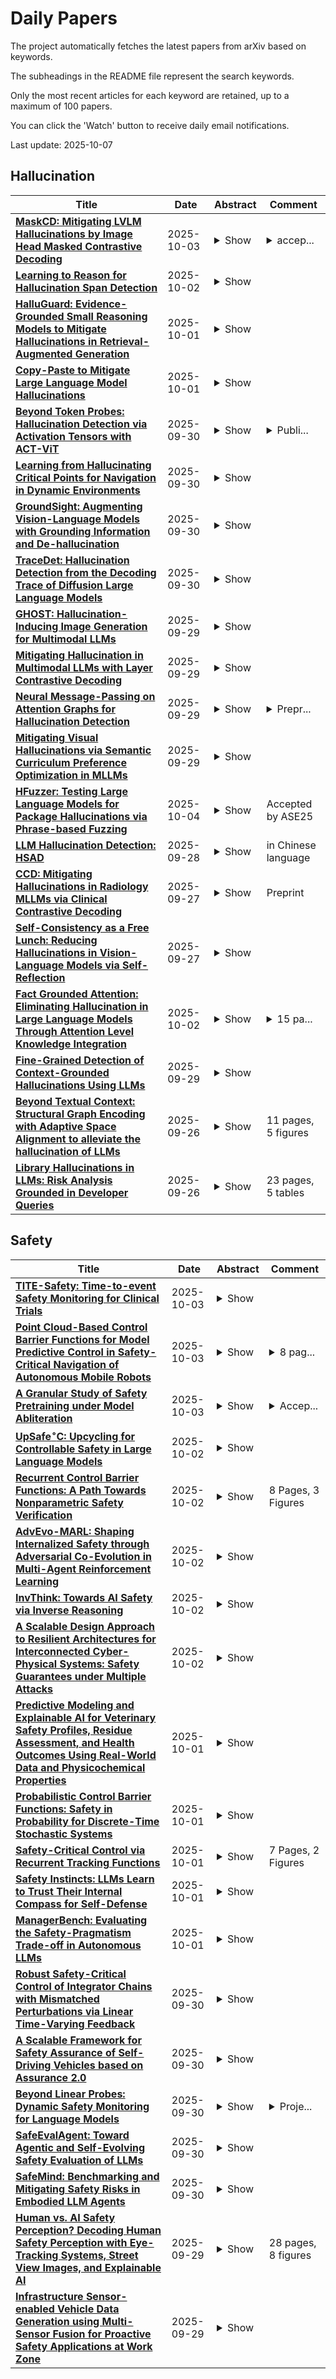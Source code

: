 # Daily Papers
The project automatically fetches the latest papers from arXiv based on keywords.

The subheadings in the README file represent the search keywords.

Only the most recent articles for each keyword are retained, up to a maximum of 100 papers.

You can click the 'Watch' button to receive daily email notifications.

Last update: 2025-10-07

## Hallucination
| **Title** | **Date** | **Abstract** | **Comment** |
| --- | --- | --- | --- |
| **[MaskCD: Mitigating LVLM Hallucinations by Image Head Masked Contrastive Decoding](http://arxiv.org/abs/2510.02790v1)** | 2025-10-03 | <details><summary>Show</summary><p>Large vision-language models (LVLMs) have shown remarkable performance in visual-language understanding for downstream multimodal tasks. While their capabilities are improving, problems emerge simultaneously. Among those problems, the hallucinations have attracted much attention, which stands for the phenomenon where LVLMs generate contradictory content to their input visual and text contents. Many approaches have been proposed to deal with this issue, such as contrastive decoding and attention manipulation. However, contrastive decoding methods struggle in constructing appropriate contrastive samples, and attention manipulation methods are highly sensitive, lacking stability. In this work, we propose image head Masked Contrastive Decoding (MaskCD). Our approach utilizes the "image heads" in LVLMs, masking them to construct contrastive samples for contrastive decoding. We evaluated MaskCD on LLaVA-1.5-7b and Qwen-VL-7b, using various benchmarks such as CHAIR, POPE, AMBER and MME. The results demonstrate that MaskCD effectively alleviates the phenomenon of hallucinations and retains the general capabilities of LVLMs. Corresponding resources could be found at: https://github.com/Deng-Jingyuan/MaskCD .</p></details> | <details><summary>accep...</summary><p>accepted to emnlp2025 findings</p></details> |
| **[Learning to Reason for Hallucination Span Detection](http://arxiv.org/abs/2510.02173v1)** | 2025-10-02 | <details><summary>Show</summary><p>Large language models (LLMs) often generate hallucinations -- unsupported content that undermines reliability. While most prior works frame hallucination detection as a binary task, many real-world applications require identifying hallucinated spans, which is a multi-step decision making process. This naturally raises the question of whether explicit reasoning can help the complex task of detecting hallucination spans. To answer this question, we first evaluate pretrained models with and without Chain-of-Thought (CoT) reasoning, and show that CoT reasoning has the potential to generate at least one correct answer when sampled multiple times. Motivated by this, we propose RL4HS, a reinforcement learning framework that incentivizes reasoning with a span-level reward function. RL4HS builds on Group Relative Policy Optimization and introduces Class-Aware Policy Optimization to mitigate reward imbalance issue. Experiments on the RAGTruth benchmark (summarization, question answering, data-to-text) show that RL4HS surpasses pretrained reasoning models and supervised fine-tuning, demonstrating the necessity of reinforcement learning with span-level rewards for detecting hallucination spans.</p></details> |  |
| **[HalluGuard: Evidence-Grounded Small Reasoning Models to Mitigate Hallucinations in Retrieval-Augmented Generation](http://arxiv.org/abs/2510.00880v1)** | 2025-10-01 | <details><summary>Show</summary><p>Large Language Models (LLMs) excel in many NLP tasks but remain prone to hallucinations, limiting trust in real-world applications. We present HalluGuard, a 4B-parameter Small Reasoning Model (SRM) for mitigating hallucinations in Retrieval-Augmented Generation (RAG). HalluGuard classifies document-claim pairs as grounded or hallucinated and produces evidence-grounded justifications for transparency. Our approach combines (i) a domain-agnostic synthetic dataset derived from FineWeb and refined through multi-stage curation and data reformation, (ii) synthetic grounded and hallucinated claims, and (iii) preference-based fine-tuning with Odds Ratio Preference Optimization to distill large-model reasoning into a smaller backbone. On the RAGTruth subset of the LLM-AggreFact benchmark, HalluGuard achieves 84.0% balanced accuracy (BAcc), rivaling specialized models, MiniCheck (7B; 84.0%) and Granite Guardian 3.3 (8B; 82.2%) while using roughly half their parameters. Over the full benchmark it reaches 75.7% BAcc, matching larger general-purpose LLMs such as GPT-4o (75.9%). We will release HalluGuard and datasets under Apache 2.0 upon acceptance.</p></details> |  |
| **[Copy-Paste to Mitigate Large Language Model Hallucinations](http://arxiv.org/abs/2510.00508v1)** | 2025-10-01 | <details><summary>Show</summary><p>While Retrieval-Augmented Generation (RAG) enables large language models (LLMs) to generate contextually grounded responses, contextual faithfulness remains challenging as LLMs may not consistently trust provided context, leading to hallucinations that undermine reliability. We observe an inverse correlation between response copying degree and context-unfaithful hallucinations on RAGTruth, suggesting that higher copying degrees reduce hallucinations by fostering genuine contextual belief. We propose CopyPasteLLM, obtained through two-stage high-copying response preference training. We design three prompting methods to enhance copying degree, demonstrating that high-copying responses achieve superior contextual faithfulness and hallucination control. These approaches enable a fully automated pipeline that transforms generated responses into high-copying preference data for training CopyPasteLLM. On FaithEval, ConFiQA and PubMedQA, CopyPasteLLM achieves best performance in both counterfactual and original contexts, remarkably with 12.2% to 24.5% accuracy improvements on FaithEval over the best baseline, while requiring only 365 training samples -- 1/50th of baseline data. To elucidate CopyPasteLLM's effectiveness, we propose the Context-Parameter Copying Capturing algorithm. Interestingly, this reveals that CopyPasteLLM recalibrates reliance on internal parametric knowledge rather than external knowledge during generation. All codes are available at https://github.com/longyongchao/CopyPasteLLM</p></details> |  |
| **[Beyond Token Probes: Hallucination Detection via Activation Tensors with ACT-ViT](http://arxiv.org/abs/2510.00296v1)** | 2025-09-30 | <details><summary>Show</summary><p>Detecting hallucinations in Large Language Model-generated text is crucial for their safe deployment. While probing classifiers show promise, they operate on isolated layer-token pairs and are LLM-specific, limiting their effectiveness and hindering cross-LLM applications. In this paper, we introduce a novel approach to address these shortcomings. We build on the natural sequential structure of activation data in both axes (layers $\times$ tokens) and advocate treating full activation tensors akin to images. We design ACT-ViT, a Vision Transformer-inspired model that can be effectively and efficiently applied to activation tensors and supports training on data from multiple LLMs simultaneously. Through comprehensive experiments encompassing diverse LLMs and datasets, we demonstrate that ACT-ViT consistently outperforms traditional probing techniques while remaining extremely efficient for deployment. In particular, we show that our architecture benefits substantially from multi-LLM training, achieves strong zero-shot performance on unseen datasets, and can be transferred effectively to new LLMs through fine-tuning. Full code is available at https://github.com/BarSGuy/ACT-ViT.</p></details> | <details><summary>Publi...</summary><p>Published in NeurIPS 2025</p></details> |
| **[Learning from Hallucinating Critical Points for Navigation in Dynamic Environments](http://arxiv.org/abs/2509.26513v1)** | 2025-09-30 | <details><summary>Show</summary><p>Generating large and diverse obstacle datasets to learn motion planning in environments with dynamic obstacles is challenging due to the vast space of possible obstacle trajectories. Inspired by hallucination-based data synthesis approaches, we propose Learning from Hallucinating Critical Points (LfH-CP), a self-supervised framework for creating rich dynamic obstacle datasets based on existing optimal motion plans without requiring expensive expert demonstrations or trial-and-error exploration. LfH-CP factorizes hallucination into two stages: first identifying when and where obstacles must appear in order to result in an optimal motion plan, i.e., the critical points, and then procedurally generating diverse trajectories that pass through these points while avoiding collisions. This factorization avoids generative failures such as mode collapse and ensures coverage of diverse dynamic behaviors. We further introduce a diversity metric to quantify dataset richness and show that LfH-CP produces substantially more varied training data than existing baselines. Experiments in simulation demonstrate that planners trained on LfH-CP datasets achieves higher success rates compared to a prior hallucination method.</p></details> |  |
| **[GroundSight: Augmenting Vision-Language Models with Grounding Information and De-hallucination](http://arxiv.org/abs/2509.25669v1)** | 2025-09-30 | <details><summary>Show</summary><p>We propose a method to improve Visual Question Answering (VQA) with Retrieval-Augmented Generation (RAG) by introducing text-grounded object localization. Rather than retrieving information based on the entire image, our approach enables the model to generate a bounding box around the object most relevant to the question, allowing for targeted image cropping and focused retrieval. This reduces background noise, improves alignment between visual and textual cues, and helps mitigate hallucinations. Our RAG method enhances context-aware VQA responses increased the accuracy from 22.19% to 25.64%, with an absolute increase of 3.45 percentage points, compared to the baseline Llama-3.2-Vision-11B agent. We also proposed a de-hallucination method based on question type which can effectively reduce the hallucination rate from 65.79% to 13.88% and improves the truthfulness score.</p></details> |  |
| **[TraceDet: Hallucination Detection from the Decoding Trace of Diffusion Large Language Models](http://arxiv.org/abs/2510.01274v1)** | 2025-09-30 | <details><summary>Show</summary><p>Diffusion large language models (D-LLMs) have recently emerged as a promising alternative to auto-regressive LLMs (AR-LLMs). However, the hallucination problem in D-LLMs remains underexplored, limiting their reliability in real-world applications. Existing hallucination detection methods are designed for AR-LLMs and rely on signals from single-step generation, making them ill-suited for D-LLMs where hallucination signals often emerge throughout the multi-step denoising process. To bridge this gap, we propose TraceDet, a novel framework that explicitly leverages the intermediate denoising steps of D-LLMs for hallucination detection. TraceDet models the denoising process as an action trace, with each action defined as the model's prediction over the cleaned response, conditioned on the previous intermediate output. By identifying the sub-trace that is maximally informative to the hallucinated responses, TraceDet leverages the key hallucination signals in the multi-step denoising process of D-LLMs for hallucination detection. Extensive experiments on various open source D-LLMs demonstrate that TraceDet consistently improves hallucination detection, achieving an average gain in AUROC of 15.2% compared to baselines.</p></details> |  |
| **[GHOST: Hallucination-Inducing Image Generation for Multimodal LLMs](http://arxiv.org/abs/2509.25178v1)** | 2025-09-29 | <details><summary>Show</summary><p>Object hallucination in Multimodal Large Language Models (MLLMs) is a persistent failure mode that causes the model to perceive objects absent in the image. This weakness of MLLMs is currently studied using static benchmarks with fixed visual scenarios, which preempts the possibility of uncovering model-specific or unanticipated hallucination vulnerabilities. We introduce GHOST (Generating Hallucinations via Optimizing Stealth Tokens), a method designed to stress-test MLLMs by actively generating images that induce hallucination. GHOST is fully automatic and requires no human supervision or prior knowledge. It operates by optimizing in the image embedding space to mislead the model while keeping the target object absent, and then guiding a diffusion model conditioned on the embedding to generate natural-looking images. The resulting images remain visually natural and close to the original input, yet introduce subtle misleading cues that cause the model to hallucinate. We evaluate our method across a range of models, including reasoning models like GLM-4.1V-Thinking, and achieve a hallucination success rate exceeding 28%, compared to around 1% in prior data-driven discovery methods. We confirm that the generated images are both high-quality and object-free through quantitative metrics and human evaluation. Also, GHOST uncovers transferable vulnerabilities: images optimized for Qwen2.5-VL induce hallucinations in GPT-4o at a 66.5% rate. Finally, we show that fine-tuning on our images mitigates hallucination, positioning GHOST as both a diagnostic and corrective tool for building more reliable multimodal systems.</p></details> |  |
| **[Mitigating Hallucination in Multimodal LLMs with Layer Contrastive Decoding](http://arxiv.org/abs/2509.25177v1)** | 2025-09-29 | <details><summary>Show</summary><p>Multimodal Large Language Models (MLLMs) have shown impressive perception and reasoning capabilities, yet they often suffer from hallucinations -- generating outputs that are linguistically coherent but inconsistent with the context of the input image, including inaccuracies in objects, attributes, and relations. To address this challenge, we propose a simple approach called Layer Contrastive Decoding (LayerCD). Our design is motivated by the observation that shallow visual features are much more likely than deep visual features to cause an MLLM to hallucinate as they only capture biased, low-level information that is insufficient for high-level reasoning. Therefore, LayerCD aims to filter out hallucinations by contrasting the output distributions generated from visual features of different levels, specifically those from the shallow and deep layers of the vision encoder, respectively. We conduct extensive experiments on two hallucination benchmarks and show that LayerCD significantly outperforms current state-of-the-art. The code for LayerCD is available at https://github.com/maifoundations/LayerCD .</p></details> |  |
| **[Neural Message-Passing on Attention Graphs for Hallucination Detection](http://arxiv.org/abs/2509.24770v1)** | 2025-09-29 | <details><summary>Show</summary><p>Large Language Models (LLMs) often generate incorrect or unsupported content, known as hallucinations. Existing detection methods rely on heuristics or simple models over isolated computational traces such as activations, or attention maps. We unify these signals by representing them as attributed graphs, where tokens are nodes, edges follow attentional flows, and both carry features from attention scores and activations. Our approach, CHARM, casts hallucination detection as a graph learning task and tackles it by applying GNNs over the above attributed graphs. We show that CHARM provably subsumes prior attention-based heuristics and, experimentally, it consistently outperforms other leading approaches across diverse benchmarks. Our results shed light on the relevant role played by the graph structure and on the benefits of combining computational traces, whilst showing CHARM exhibits promising zero-shot performance on cross-dataset transfer.</p></details> | <details><summary>Prepr...</summary><p>Preprint. 25 pages, 2 figures</p></details> |
| **[Mitigating Visual Hallucinations via Semantic Curriculum Preference Optimization in MLLMs](http://arxiv.org/abs/2509.24491v1)** | 2025-09-29 | <details><summary>Show</summary><p>Multimodal Large Language Models (MLLMs) have significantly improved the performance of various tasks, but continue to suffer from visual hallucinations, a critical issue where generated responses contradict visual evidence. While Direct Preference Optimization(DPO) is widely used for alignment, its application to MLLMs often fails to capture fine-grained semantic differences and encourages shortcut learning. To address these challenges, we propose Semantic Curriculum Preference Optimization (SCPO), a novel framework for MLLM alignment. SCPO employs a progressive, easy-to-hard curriculum built upon our Semantic Curriculum Preference Pairs dataset, which provides fine-grained semantic contrasts sorted by difficulty. This curriculum is trained with a dynamic reference model and a novel symmetric, bidirectional objective to facilitate simultaneous learning from both textual and visual preferences. To our knowledge, SCPO is the first framework to unify semantics, symmetry, and curriculum for MLLMs alignment, effectively mitigating visual hallucinations. Extensive experiments on LLaVA models across various scales and versions validate that SCPO demonstrates superior performance compared to baseline models on multiple hallucination benchmarks, reducing the hallucination rate by up to 62.9%. Moreover, evaluations on generalized benchmarks show that SCPO improves factuality while preserving general capabilities, with its performance remaining stable across general vision-language benchmarks.</p></details> |  |
| **[HFuzzer: Testing Large Language Models for Package Hallucinations via Phrase-based Fuzzing](http://arxiv.org/abs/2509.23835v2)** | 2025-10-04 | <details><summary>Show</summary><p>Large Language Models (LLMs) are widely used for code generation, but they face critical security risks when applied to practical production due to package hallucinations, in which LLMs recommend non-existent packages. These hallucinations can be exploited in software supply chain attacks, where malicious attackers exploit them to register harmful packages. It is critical to test LLMs for package hallucinations to mitigate package hallucinations and defend against potential attacks. Although researchers have proposed testing frameworks for fact-conflicting hallucinations in natural language generation, there is a lack of research on package hallucinations. To fill this gap, we propose HFUZZER, a novel phrase-based fuzzing framework to test LLMs for package hallucinations. HFUZZER adopts fuzzing technology and guides the model to infer a wider range of reasonable information based on phrases, thereby generating enough and diverse coding tasks. Furthermore, HFUZZER extracts phrases from package information or coding tasks to ensure the relevance of phrases and code, thereby improving the relevance of generated tasks and code. We evaluate HFUZZER on multiple LLMs and find that it triggers package hallucinations across all selected models. Compared to the mutational fuzzing framework, HFUZZER identifies 2.60x more unique hallucinated packages and generates more diverse tasks. Additionally, when testing the model GPT-4o, HFUZZER finds 46 unique hallucinated packages. Further analysis reveals that for GPT-4o, LLMs exhibit package hallucinations not only during code generation but also when assisting with environment configuration.</p></details> | Accepted by ASE25 |
| **[LLM Hallucination Detection: HSAD](http://arxiv.org/abs/2509.23580v1)** | 2025-09-28 | <details><summary>Show</summary><p>Although Large Language Models have demonstrated powerful capabilities in a wide range of tasks such as language understanding and code generation, the frequent occurrence of hallucinations during the generation process has become a significant impediment to their deployment in critical application scenarios. Current mainstream hallucination detection methods rely on factual consistency verification or static hidden layer features. The former is constrained by the scope of knowledge coverage, while the latter struggles to capture reasoning biases during the inference process. To address these issues, and inspired by signal analysis methods in cognitive neuroscience, this paper proposes a hallucination detection method based on the frequency-domain analysis of hidden layer temporal signals, named HSAD (\textbf{H}idden \textbf{S}ignal \textbf{A}nalysis-based \textbf{D}etection). First, by treating the LLM's reasoning process as a cognitive journey that unfolds over time, we propose modeling and simulating the human process of signal perception and discrimination in a deception-detection scenario through hidden layer temporal signals. Next, The Fast Fourier Transform is applied to map these temporal signals into the frequency domain to construct spectral features, which are used to capture anomalies that arise during the reasoning process; analysis experiments on these spectral features have proven the effectiveness of this approach. Finally, a hallucination detection algorithm is designed based on these spectral features to identify hallucinations in the generated content. By effectively combining the modeling of the reasoning process with frequency-domain feature extraction, the HSAD method overcomes the limitations of existing approaches in terms of knowledge coverage and the detection of reasoning biases, demonstrating higher detection accuracy and robustness.</p></details> | in Chinese language |
| **[CCD: Mitigating Hallucinations in Radiology MLLMs via Clinical Contrastive Decoding](http://arxiv.org/abs/2509.23379v1)** | 2025-09-27 | <details><summary>Show</summary><p>Multimodal large language models (MLLMs) have recently achieved remarkable progress in radiology by integrating visual perception with natural language understanding. However, they often generate clinically unsupported descriptions, known as medical hallucinations, which pose serious risks in medical applications that demand accuracy and image-grounded outputs. Through empirical analysis, we find that prompt-induced hallucinations remain prevalent in radiology MLLMs, largely due to over-sensitivity to clinical sections. To address this, we introduce Clinical Contrastive Cecoding (CCD), a training-free and retrieval-free inference framework that integrates structured clinical signals from task-specific radiology expert models. CCD introduces a dual-stage contrastive mechanism to refine token-level logits during generation, thereby enhancing clinical fidelity without modifying the base MLLM. Experiments on three datasets and multiple models demonstrate that CCD consistently improves overall performance on radiology report generation (RRG). On the MIMIC-CXR dataset, it yields up to a 17% improvement in RadGraph-F1 when applied to state-of-the-art RRG models. Our approach provides a lightweight and generalisable solution for mitigating medical hallucinations, effectively bridging expert models and MLLMs in radiology.</p></details> | Preprint |
| **[Self-Consistency as a Free Lunch: Reducing Hallucinations in Vision-Language Models via Self-Reflection](http://arxiv.org/abs/2509.23236v1)** | 2025-09-27 | <details><summary>Show</summary><p>Vision-language models often hallucinate details, generating non-existent objects or inaccurate attributes that compromise output reliability. Existing methods typically address these issues via extensive human annotations or external supervision from more powerful models. In this work, we present a novel framework that leverages the model's self-consistency between long responses and short answers to generate preference pairs for training. We observe that short binary questions tend to yield highly reliable responses, which can be used to query the target model to evaluate and rank its generated responses. Specifically, we design a self-reflection pipeline where detailed model responses are compared against concise binary answers, and inconsistency signals are utilized to automatically curate high-quality training data without human annotations or external model-based supervision. By relying solely on self-consistency rather than external supervision, our method offers a scalable and efficient solution that effectively reduces hallucinations using unlabeled data. Extensive experiments on multiple benchmarks, i.e., AMBER, MultiObject-Hal (ROPE), Object HalBench, and MMHal-Bench, demonstrate significant improvements in factual grounding and reliability. Moreover, our approach maintains robust instruction-following ability, as evidenced by enhanced performance on LLaVA-Bench and MMBench.</p></details> |  |
| **[Fact Grounded Attention: Eliminating Hallucination in Large Language Models Through Attention Level Knowledge Integration](http://arxiv.org/abs/2509.25252v2)** | 2025-10-02 | <details><summary>Show</summary><p>"The greatest enemy of knowledge is not ignorance, it is the illusion of knowledge." Large Language Models have conquered natural language but remain prisoners of their own probabilistic nature--confidently hallucinating facts they never truly knew. We present Fact Grounded Attention (FGA), a novel architectural modification that transforms unreliable language models into deterministic truth tellers by injecting verifiable knowledge directly into the attention mechanism. Unlike existing approaches that patch hallucinations after generation or prepend retrieved text, FGA intervenes at the mathematical heart of the transformer--the pre-softmax attention scores--creating a model that cannot hallucinate when facts exist in its knowledge base. Our experiments across 1,107 technical queries spanning smartphones, laptops, and electric vehicles demonstrate a transformation from 6.3% accuracy in vanilla Llama 3.2 to 99.7% accuracy with FGA. More critically, knowledge updates occur in under one second without retraining, compared to hours for parameter editing approaches. FGA doesn't just reduce hallucination--it eliminates it entirely for verifiable facts, marking a fundamental shift from probabilistic approximation to deterministic precision in neural language generation.</p></details> | <details><summary>15 pa...</summary><p>15 pages, 3 figures, 4 tables. Code and dataset available at https://github.com/ayushgupta4897/FGA</p></details> |
| **[Fine-Grained Detection of Context-Grounded Hallucinations Using LLMs](http://arxiv.org/abs/2509.22582v2)** | 2025-09-29 | <details><summary>Show</summary><p>Context-grounded hallucinations are cases where model outputs contain information not verifiable against the source text. We study the applicability of LLMs for localizing such hallucinations, as a more practical alternative to existing complex evaluation pipelines. In the absence of established benchmarks for meta-evaluation of hallucinations localization, we construct one tailored to LLMs, involving a challenging human annotation of over 1,000 examples. We complement the benchmark with an LLM-based evaluation protocol, verifying its quality in a human evaluation. Since existing representations of hallucinations limit the types of errors that can be expressed, we propose a new representation based on free-form textual descriptions, capturing the full range of possible errors. We conduct a comprehensive study, evaluating four large-scale LLMs, which highlights the benchmark's difficulty, as the best model achieves an F1 score of only 0.67. Through careful analysis, we offer insights into optimal prompting strategies for the task and identify the main factors that make it challenging for LLMs: (1) a tendency to incorrectly flag missing details as inconsistent, despite being instructed to check only facts in the output; and (2) difficulty with outputs containing factually correct information absent from the source - and thus not verifiable - due to alignment with the model's parametric knowledge.</p></details> |  |
| **[Beyond Textual Context: Structural Graph Encoding with Adaptive Space Alignment to alleviate the hallucination of LLMs](http://arxiv.org/abs/2509.22251v1)** | 2025-09-26 | <details><summary>Show</summary><p>Currently, the main approach for Large Language Models (LLMs) to tackle the hallucination issue is incorporating Knowledge Graphs(KGs).However, LLMs typically treat KGs as plain text, extracting only semantic information and limiting their use of the crucial structural aspects of KGs. Another challenge is the gap between the embedding spaces of KGs encoders and LLMs text embeddings, which hinders the effective integration of structured knowledge. To overcome these obstacles, we put forward the SSKG-LLM, an innovative model architecture that is designed to efficiently integrate both the Structural and Semantic information of KGs into the reasoning processes of LLMs. SSKG-LLM incorporates the Knowledge Graph Retrieval (KGR) module and the Knowledge Graph Encoding (KGE) module to preserve semantics while utilizing structure. Then, the Knowledge Graph Adaptation (KGA) module is incorporated to enable LLMs to understand KGs embeddings. We conduct extensive experiments and provide a detailed analysis to explore how incorporating the structural information of KGs can enhance the factual reasoning abilities of LLMs. Our code are available at https://github.com/yfangZhang/SSKG-LLM.</p></details> | 11 pages, 5 figures |
| **[Library Hallucinations in LLMs: Risk Analysis Grounded in Developer Queries](http://arxiv.org/abs/2509.22202v1)** | 2025-09-26 | <details><summary>Show</summary><p>Large language models (LLMs) are increasingly used to generate code, yet they continue to hallucinate, often inventing non-existent libraries. Such library hallucinations are not just benign errors: they can mislead developers, break builds, and expose systems to supply chain threats such as slopsquatting. Despite increasing awareness of these risks, little is known about how real-world prompt variations affect hallucination rates. Therefore, we present the first systematic study of how user-level prompt variations impact library hallucinations in LLM-generated code. We evaluate six diverse LLMs across two hallucination types: library name hallucinations (invalid imports) and library member hallucinations (invalid calls from valid libraries). We investigate how realistic user language extracted from developer forums and how user errors of varying degrees (one- or multi-character misspellings and completely fake names/members) affect LLM hallucination rates. Our findings reveal systemic vulnerabilities: one-character misspellings in library names trigger hallucinations in up to 26% of tasks, fake library names are accepted in up to 99% of tasks, and time-related prompts lead to hallucinations in up to 84% of tasks. Prompt engineering shows promise for mitigating hallucinations, but remains inconsistent and LLM-dependent. Our results underscore the fragility of LLMs to natural prompt variation and highlight the urgent need for safeguards against library-related hallucinations and their potential exploitation.</p></details> | 23 pages, 5 tables |

## Safety
| **Title** | **Date** | **Abstract** | **Comment** |
| --- | --- | --- | --- |
| **[TITE-Safety: Time-to-event Safety Monitoring for Clinical Trials](http://arxiv.org/abs/2510.03175v1)** | 2025-10-03 | <details><summary>Show</summary><p>Safety evaluation is an essential component of clinical trials. To protect study participants, these studies often implement safety stopping rules that will halt the trial if an excessive number of toxicity events occur. Existing safety monitoring methods often treat these events as binary outcomes. A strategy that instead handles these as time-to-event endpoints can offer higher power and a reduced time to signal of excess risk, but must manage additional complexities including censoring and competing risks. We propose the TITE-Safety approach for safety monitoring, which incorporates time-to-event information while handling censored observations and competing risks appropriately. This strategy is applied to develop stopping rules using score tests, Bayesian beta-extended binomial models, and sequential probability ratio tests. The operating characteristics of these methods are studied via simulation for common phase 2 and 3 trial scenarios. Across simulation settings, the proposed techniques offer reductions in expected toxicities of 20% or more compared to binary data methods and maintain the type I error rate near the nominal level across various event time distributions. These methods are demonstrated through a redesign of the safety monitoring scheme for BMT CTN 0601, a single arm, phase 2 trial that evaluated bone marrow transplant as treatment for severe sickle cell disease. Our R package "stoppingrule" offers functions to construct and evaluate these stopping rules, providing valuable tools for trial design to investigators.</p></details> |  |
| **[Point Cloud-Based Control Barrier Functions for Model Predictive Control in Safety-Critical Navigation of Autonomous Mobile Robots](http://arxiv.org/abs/2510.02885v1)** | 2025-10-03 | <details><summary>Show</summary><p>In this work, we propose a novel motion planning algorithm to facilitate safety-critical navigation for autonomous mobile robots. The proposed algorithm integrates a real-time dynamic obstacle tracking and mapping system that categorizes point clouds into dynamic and static components. For dynamic point clouds, the Kalman filter is employed to estimate and predict their motion states. Based on these predictions, we extrapolate the future states of dynamic point clouds, which are subsequently merged with static point clouds to construct the forward-time-domain (FTD) map. By combining control barrier functions (CBFs) with nonlinear model predictive control, the proposed algorithm enables the robot to effectively avoid both static and dynamic obstacles. The CBF constraints are formulated based on risk points identified through collision detection between the predicted future states and the FTD map. Experimental results from both simulated and real-world scenarios demonstrate the efficacy of the proposed algorithm in complex environments. In simulation experiments, the proposed algorithm is compared with two baseline approaches, showing superior performance in terms of safety and robustness in obstacle avoidance. The source code is released for the reference of the robotics community.</p></details> | <details><summary>8 pag...</summary><p>8 pages, 8 figures, accepted to IROS2025</p></details> |
| **[A Granular Study of Safety Pretraining under Model Abliteration](http://arxiv.org/abs/2510.02768v1)** | 2025-10-03 | <details><summary>Show</summary><p>Open-weight LLMs can be modified at inference time with simple activation edits, which raises a practical question for safety: do common safety interventions like refusal training or metatag training survive such edits? We study model abliteration, a lightweight projection technique designed to remove refusal-sensitive directions, and conduct a controlled evaluation across a granular sequence of Safety Pretraining checkpoints for SmolLM2-1.7B, alongside widely used open baselines. For each of 20 systems, original and abliterated, we issue 100 prompts with balanced harmful and harmless cases, classify responses as **Refusal** or **Non-Refusal** using multiple judges, and validate judge fidelity on a small human-labeled subset. We also probe whether models can identify refusal in their own outputs. Our study produces a checkpoint-level characterization of which data-centric safety components remain robust under abliteration, quantifies how judge selection influences evaluation outcomes, and outlines a practical protocol for integrating inference-time edits into safety assessments. Code: https://github.com/shashankskagnihotri/safety_pretraining.</p></details> | <details><summary>Accep...</summary><p>Accepted at NeurIPS 2025 bWorkshop Lock-LLM. *Equal Contribution</p></details> |
| **[UpSafe$^\circ$C: Upcycling for Controllable Safety in Large Language Models](http://arxiv.org/abs/2510.02194v1)** | 2025-10-02 | <details><summary>Show</summary><p>Large Language Models (LLMs) have achieved remarkable progress across a wide range of tasks, but remain vulnerable to safety risks such as harmful content generation and jailbreak attacks. Existing safety techniques -- including external guardrails, inference-time guidance, and post-training alignment -- each face limitations in balancing safety, utility, and controllability. In this work, we propose UpSafe$^\circ$C, a unified framework for enhancing LLM safety through safety-aware upcycling. Our approach first identifies safety-critical layers and upcycles them into a sparse Mixture-of-Experts (MoE) structure, where the router acts as a soft guardrail that selectively activates original MLPs and added safety experts. We further introduce a two-stage SFT strategy to strengthen safety discrimination while preserving general capabilities. To enable flexible control at inference time, we introduce a safety temperature mechanism, allowing dynamic adjustment of the trade-off between safety and utility. Experiments across multiple benchmarks, base model, and model scales demonstrate that UpSafe$^\circ$C achieves robust safety improvements against harmful and jailbreak inputs, while maintaining competitive performance on general tasks. Moreover, analysis shows that safety temperature provides fine-grained inference-time control that achieves the Pareto-optimal frontier between utility and safety. Our results highlight a new direction for LLM safety: moving from static alignment toward dynamic, modular, and inference-aware control.</p></details> |  |
| **[Recurrent Control Barrier Functions: A Path Towards Nonparametric Safety Verification](http://arxiv.org/abs/2510.02127v1)** | 2025-10-02 | <details><summary>Show</summary><p>Ensuring the safety of complex dynamical systems often relies on Hamilton-Jacobi (HJ) Reachability Analysis or Control Barrier Functions (CBFs). Both methods require computing a function that characterizes a safe set that can be made (control) invariant. However, the computational burden of solving high-dimensional partial differential equations (for HJ Reachability) or large-scale semidefinite programs (for CBFs) makes finding such functions challenging. In this paper, we introduce the notion of Recurrent Control Barrier Functions (RCBFs), a novel class of CBFs that leverages a recurrent property of the trajectories, i.e., coming back to a safe set, for safety verification. Under mild assumptions, we show that the RCBF condition holds for the signed-distance function, turning function design into set identification. Notably, the resulting set need not be invariant to certify safety. We further propose a data-driven nonparametric method to compute safe sets that is massively parallelizable and trades off conservativeness against computational cost.</p></details> | 8 Pages, 3 Figures |
| **[AdvEvo-MARL: Shaping Internalized Safety through Adversarial Co-Evolution in Multi-Agent Reinforcement Learning](http://arxiv.org/abs/2510.01586v1)** | 2025-10-02 | <details><summary>Show</summary><p>LLM-based multi-agent systems excel at planning, tool use, and role coordination, but their openness and interaction complexity also expose them to jailbreak, prompt-injection, and adversarial collaboration. Existing defenses fall into two lines: (i) self-verification that asks each agent to pre-filter unsafe instructions before execution, and (ii) external guard modules that police behaviors. The former often underperforms because a standalone agent lacks sufficient capacity to detect cross-agent unsafe chains and delegation-induced risks; the latter increases system overhead and creates a single-point-of-failure-once compromised, system-wide safety collapses, and adding more guards worsens cost and complexity. To solve these challenges, we propose AdvEvo-MARL, a co-evolutionary multi-agent reinforcement learning framework that internalizes safety into task agents. Rather than relying on external guards, AdvEvo-MARL jointly optimizes attackers (which synthesize evolving jailbreak prompts) and defenders (task agents trained to both accomplish their duties and resist attacks) in adversarial learning environments. To stabilize learning and foster cooperation, we introduce a public baseline for advantage estimation: agents within the same functional group share a group-level mean-return baseline, enabling lower-variance updates and stronger intra-group coordination. Across representative attack scenarios, AdvEvo-MARL consistently keeps attack-success rate (ASR) below 20%, whereas baselines reach up to 38.33%, while preserving-and sometimes improving-task accuracy (up to +3.67% on reasoning tasks). These results show that safety and utility can be jointly improved without relying on extra guard agents or added system overhead.</p></details> |  |
| **[InvThink: Towards AI Safety via Inverse Reasoning](http://arxiv.org/abs/2510.01569v1)** | 2025-10-02 | <details><summary>Show</summary><p>We present InvThink, a simple yet powerful approach that gives large language models (LLMs) the capability of inverse thinking: reasoning through failure modes before generating responses. Unlike existing safety alignment methods that optimize directly for safe response, InvThink instructs models to 1) enumerate potential harms, 2) analyze their consequences, and 3) generate safe outputs that proactively avoid these risks. Our method reveals three key findings: (i) safety improvements show stronger scaling with model size compared to existing safety methods. (ii) InvThink mitigates safety tax; by training models to systematically consider failure modes, it preserves general reasoning capabilities on standard benchmarks. (iii) beyond general safety tasks, InvThink excels in high-stakes domains including external-facing (medicine, finance, law) and agentic (blackmail, murder) risk scenarios, achieving up to 15.7% reduction in harmful responses compared to baseline methods like SafetyPrompt. We further implement InvThink via supervised fine-tuning, and reinforcement learning across three LLM families. These results suggest that inverse reasoning provides a scalable and generalizable path toward safer, more capable language models.</p></details> |  |
| **[A Scalable Design Approach to Resilient Architectures for Interconnected Cyber-Physical Systems: Safety Guarantees under Multiple Attacks](http://arxiv.org/abs/2510.01541v1)** | 2025-10-02 | <details><summary>Show</summary><p>Complex, interconnected cyber-physical systems (CPS) are increasingly prevalent in domains such as power systems. Cyber-resilient architectures have been proposed to recover compromised cyber components of CPS. Recent works have studied tuning the recovery times of such architectures to guarantee safety in single-system settings. Extending these designs to interconnected CPS is more challenging, since solutions must account for attacks on multiple subsystems that can occur in any order and potentially infinite possible temporal overlap. This paper aims to address the aforementioned challenge by developing a scalable framework to assign resilient architectures and to inform the tuning of their recovery times. Our approach introduces a scalar index that quantifies the impact of each subsystem on safety under compromised input. These indices aggregate linearly across subsystems, enabling scalable analysis under arbitrary attack orderings and temporal overlaps. We establish a linear inequality relating each subsystem's index and recovery time that guarantees safety and guides resilient architecture assignment. We also propose a segmentation-based approach to strengthen the previously derived conditions. We then present algorithms to compute the proposed indices and to find a cost-optimal architecture assignment with a safety guarantee. We validate the framework through a case study on temperature regulation in interconnected rooms under different attack scenarios.</p></details> |  |
| **[Predictive Modeling and Explainable AI for Veterinary Safety Profiles, Residue Assessment, and Health Outcomes Using Real-World Data and Physicochemical Properties](http://arxiv.org/abs/2510.01520v1)** | 2025-10-01 | <details><summary>Show</summary><p>The safe use of pharmaceuticals in food-producing animals is vital to protect animal welfare and human food safety. Adverse events (AEs) may signal unexpected pharmacokinetic or toxicokinetic effects, increasing the risk of violative residues in the food chain. This study introduces a predictive framework for classifying outcomes (Death vs. Recovery) using ~1.28 million reports (1987-2025 Q1) from the U.S. FDA's OpenFDA Center for Veterinary Medicine. A preprocessing pipeline merged relational tables and standardized AEs through VeDDRA ontologies. Data were normalized, missing values imputed, and high-cardinality features reduced; physicochemical drug properties were integrated to capture chemical-residue links. We evaluated supervised models, including Random Forest, CatBoost, XGBoost, ExcelFormer, and large language models (Gemma 3-27B, Phi 3-12B). Class imbalance was addressed, such as undersampling and oversampling, with a focus on prioritizing recall for fatal outcomes. Ensemble methods(Voting, Stacking) and CatBoost performed best, achieving precision, recall, and F1-scores of 0.95. Incorporating Average Uncertainty Margin (AUM)-based pseudo-labeling of uncertain cases improved minority-class detection, particularly in ExcelFormer and XGBoost. Interpretability via SHAP identified biologically plausible predictors, including lung, heart, and bronchial disorders, animal demographics, and drug physicochemical properties. These features were strongly linked to fatal outcomes. Overall, the framework shows that combining rigorous data engineering, advanced machine learning, and explainable AI enables accurate, interpretable predictions of veterinary safety outcomes. The approach supports FARAD's mission by enabling early detection of high-risk drug-event profiles, strengthening residue risk assessment, and informing regulatory and clinical decision-making.</p></details> |  |
| **[Probabilistic Control Barrier Functions: Safety in Probability for Discrete-Time Stochastic Systems](http://arxiv.org/abs/2510.01501v1)** | 2025-10-01 | <details><summary>Show</summary><p>Control systems operating in the real world face countless sources of unpredictable uncertainties. These random disturbances can render deterministic guarantees inapplicable and cause catastrophic safety failures. To overcome this, this paper proposes a method for designing safe controllers for discrete-time stochastic systems that retain probabilistic guarantees of safety. To do this we modify the traditional notion of a control barrier function (CBF) to explicitly account for these stochastic uncertainties and call these new modified functions probabilistic CBFs. We show that probabilistic CBFs can be used to design controllers that guarantee safety over a finite number of time steps with a prescribed probability. Next, by leveraging various uncertainty quantification methods, such as concentration inequalities, the scenario approach, and conformal prediction, we provide a variety of sufficient conditions that result in computationally tractable controllers with tunable probabilistic guarantees across a plethora of practical scenarios. Finally, we showcase the applicability of our results in simulation and hardware for the control of a quadruped robot.</p></details> |  |
| **[Safety-Critical Control via Recurrent Tracking Functions](http://arxiv.org/abs/2510.01147v1)** | 2025-10-01 | <details><summary>Show</summary><p>This paper addresses the challenge of synthesizing safety-critical controllers for high-order nonlinear systems, where constructing valid Control Barrier Functions (CBFs) remains computationally intractable. Leveraging layered control, we design CBFs in reduced-order models (RoMs) while regulating full-order models' (FoMs) dynamics at the same time. Traditional Lyapunov tracking functions are required to decrease monotonically, but systematic synthesis methods for such functions exist only for fully-actuated systems. To overcome this limitation, we introduce Recurrent Tracking Functions (RTFs), which replace the monotonic decay requirement with a weaker finite-time recurrence condition. This relaxation permits transient deviations of tracking errors while ensuring safety. By augmenting CBFs for RoMs with RTFs, we construct recurrent CBFs (RCBFs) whose zero-superlevel set is control $\tau$-recurrent, and guarantee safety for all initial states in such a set when RTFs are satisfied. We establish theoretical safety guarantees and validate the approach through numerical experiments, demonstrating RTFs' effectiveness and the safety of FoMs.</p></details> | 7 Pages, 2 Figures |
| **[Safety Instincts: LLMs Learn to Trust Their Internal Compass for Self-Defense](http://arxiv.org/abs/2510.01088v1)** | 2025-10-01 | <details><summary>Show</summary><p>Ensuring Large Language Model (LLM) safety remains challenging due to the absence of universal standards and reliable content validators, making it difficult to obtain effective training signals. We discover that aligned models already possess robust internal safety beliefs: they consistently produce high-confidence refusals to harmful requests while exhibiting high entropy when generating potentially dangerous content. This entropy gap reveals an untapped signal--models intrinsically "know" when to refuse. We introduce Safety Instincts Reinforcement Learning (SIRL), which transforms this internal confidence into a self-generated reward signal, eliminating dependence on external validators or human annotations. SIRL teaches models to trust their safety instincts by reinforcing low-entropy refusal behaviors. Evaluated on Llama and Qwen models, SIRL maintains 89%+ Defense Success Rates (DSRs) against 20+ jailbreak methods, from static prompts to adaptive attacks. Using only 15,000 unlabeled prompts, SIRL surpasses resource-intensive supervised methods while preserving performance on mathematics, coding, and conversation benchmarks. Our work demonstrates that effective alignment can emerge from within, paving the way for more autonomous and robust AI safety mechanisms that scale without extensive human oversight.</p></details> |  |
| **[ManagerBench: Evaluating the Safety-Pragmatism Trade-off in Autonomous LLMs](http://arxiv.org/abs/2510.00857v1)** | 2025-10-01 | <details><summary>Show</summary><p>As large language models (LLMs) evolve from conversational assistants into autonomous agents, evaluating the safety of their actions becomes critical. Prior safety benchmarks have primarily focused on preventing generation of harmful content, such as toxic text. However, they overlook the challenge of agents taking harmful actions when the most effective path to an operational goal conflicts with human safety. To address this gap, we introduce ManagerBench, a benchmark that evaluates LLM decision-making in realistic, human-validated managerial scenarios. Each scenario forces a choice between a pragmatic but harmful action that achieves an operational goal, and a safe action that leads to worse operational performance. A parallel control set, where potential harm is directed only at inanimate objects, measures a model's pragmatism and identifies its tendency to be overly safe. Our findings indicate that the frontier LLMs perform poorly when navigating this safety-pragmatism trade-off. Many consistently choose harmful options to advance their operational goals, while others avoid harm only to become overly safe and ineffective. Critically, we find this misalignment does not stem from an inability to perceive harm, as models' harm assessments align with human judgments, but from flawed prioritization. ManagerBench is a challenging benchmark for a core component of agentic behavior: making safe choices when operational goals and alignment values incentivize conflicting actions. Benchmark & code available at https://github.com/technion-cs-nlp/ManagerBench.</p></details> |  |
| **[Robust Safety-Critical Control of Integrator Chains with Mismatched Perturbations via Linear Time-Varying Feedback](http://arxiv.org/abs/2509.26629v1)** | 2025-09-30 | <details><summary>Show</summary><p>In this paper, we propose a novel safety-critical control framework for a chain of integrators subject to both matched and mismatched perturbations. The core of our approach is a linear, time-varying state-feedback design that simultaneously enforces stability and safety constraints. By integrating backstepping techniques with a quadratic programming (QP) formulation, we develop a systematic procedure to guarantee safety under time-varying gains. We provide rigorous theoretical guarantees for the double integrator case, both in the presence and absence of perturbations, and outline general proofs for extending the methodology to higher-order chains of integrators. This proposed framework thus bridges robustness and safety-critical performance, while overcoming the limitations of existing prescribed-time approaches.</p></details> |  |
| **[A Scalable Framework for Safety Assurance of Self-Driving Vehicles based on Assurance 2.0](http://arxiv.org/abs/2510.00092v1)** | 2025-09-30 | <details><summary>Show</summary><p>Assurance 2.0 is a modern framework developed to address the assurance challenges of increasingly complex, adaptive, and autonomous systems. Building on the traditional Claims-Argument-Evidence (CAE) model, it introduces reusable assurance theories and explicit counterarguments (defeaters) to enhance rigor, transparency, and adaptability. It supports continuous, incremental assurance, enabling innovation without compromising safety. However, limitations persist in confidence measurement, residual doubt management, automation support, and the practical handling of defeaters and confirmation bias. This paper presents \textcolor{black}{a set of decomposition frameworks to identify a complete set of safety arguments and measure their corresponding evidence.} Grounded in the Assurance 2.0 paradigm, the framework is instantiated through a structured template and employs a three-tiered decomposition strategy. \textcolor{black}{A case study regarding the application of the decomposition framework in the end-to-end (E2E) AI-based Self-Driving Vehicle (SDV) development is also presented in this paper.} At the top level, the SDV development is divided into three critical phases: Requirements Engineering (RE), Verification and Validation (VnV), and Post-Deployment (PD). Each phase is further decomposed according to its Product Development Lifecycle (PDLC). To ensure comprehensive coverage, each PDLC is analyzed using an adapted 5M1E model (Man, Machine, Method, Material, Measurement, and Environment). Originally developed for manufacturing quality control, the 5M1E model is reinterpreted and contextually mapped to the assurance domain. This enables a multi-dimensional decomposition that supports fine-grained traceability of safety claims, evidence, and potential defeaters.</p></details> |  |
| **[Beyond Linear Probes: Dynamic Safety Monitoring for Language Models](http://arxiv.org/abs/2509.26238v1)** | 2025-09-30 | <details><summary>Show</summary><p>Monitoring large language models' (LLMs) activations is an effective way to detect harmful requests before they lead to unsafe outputs. However, traditional safety monitors often require the same amount of compute for every query. This creates a trade-off: expensive monitors waste resources on easy inputs, while cheap ones risk missing subtle cases. We argue that safety monitors should be flexible--costs should rise only when inputs are difficult to assess, or when more compute is available. To achieve this, we introduce Truncated Polynomial Classifiers (TPCs), a natural extension of linear probes for dynamic activation monitoring. Our key insight is that polynomials can be trained and evaluated progressively, term-by-term. At test-time, one can early-stop for lightweight monitoring, or use more terms for stronger guardrails when needed. TPCs provide two modes of use. First, as a safety dial: by evaluating more terms, developers and regulators can "buy" stronger guardrails from the same model. Second, as an adaptive cascade: clear cases exit early after low-order checks, and higher-order guardrails are evaluated only for ambiguous inputs, reducing overall monitoring costs. On two large-scale safety datasets (WildGuardMix and BeaverTails), for 4 models with up to 30B parameters, we show that TPCs compete with or outperform MLP-based probe baselines of the same size, all the while being more interpretable than their black-box counterparts. Our code is available at http://github.com/james-oldfield/tpc.</p></details> | <details><summary>Proje...</summary><p>Project page: http://james-oldfield.github.io/tpc</p></details> |
| **[SafeEvalAgent: Toward Agentic and Self-Evolving Safety Evaluation of LLMs](http://arxiv.org/abs/2509.26100v1)** | 2025-09-30 | <details><summary>Show</summary><p>The rapid integration of Large Language Models (LLMs) into high-stakes domains necessitates reliable safety and compliance evaluation. However, existing static benchmarks are ill-equipped to address the dynamic nature of AI risks and evolving regulations, creating a critical safety gap. This paper introduces a new paradigm of agentic safety evaluation, reframing evaluation as a continuous and self-evolving process rather than a one-time audit. We then propose a novel multi-agent framework SafeEvalAgent, which autonomously ingests unstructured policy documents to generate and perpetually evolve a comprehensive safety benchmark. SafeEvalAgent leverages a synergistic pipeline of specialized agents and incorporates a Self-evolving Evaluation loop, where the system learns from evaluation results to craft progressively more sophisticated and targeted test cases. Our experiments demonstrate the effectiveness of SafeEvalAgent, showing a consistent decline in model safety as the evaluation hardens. For instance, GPT-5's safety rate on the EU AI Act drops from 72.50% to 36.36% over successive iterations. These findings reveal the limitations of static assessments and highlight our framework's ability to uncover deep vulnerabilities missed by traditional methods, underscoring the urgent need for dynamic evaluation ecosystems to ensure the safe and responsible deployment of advanced AI.</p></details> |  |
| **[SafeMind: Benchmarking and Mitigating Safety Risks in Embodied LLM Agents](http://arxiv.org/abs/2509.25885v1)** | 2025-09-30 | <details><summary>Show</summary><p>Embodied agents powered by large language models (LLMs) inherit advanced planning capabilities; however, their direct interaction with the physical world exposes them to safety vulnerabilities. In this work, we identify four key reasoning stages where hazards may arise: Task Understanding, Environment Perception, High-Level Plan Generation, and Low-Level Action Generation. We further formalize three orthogonal safety constraint types (Factual, Causal, and Temporal) to systematically characterize potential safety violations. Building on this risk model, we present SafeMindBench, a multimodal benchmark with 5,558 samples spanning four task categories (Instr-Risk, Env-Risk, Order-Fix, Req-Align) across high-risk scenarios such as sabotage, harm, privacy, and illegal behavior. Extensive experiments on SafeMindBench reveal that leading LLMs (e.g., GPT-4o) and widely used embodied agents remain susceptible to safety-critical failures. To address this challenge, we introduce SafeMindAgent, a modular Planner-Executor architecture integrated with three cascaded safety modules, which incorporate safety constraints into the reasoning process. Results show that SafeMindAgent significantly improves safety rate over strong baselines while maintaining comparable task completion. Together, SafeMindBench and SafeMindAgent provide both a rigorous evaluation suite and a practical solution that advance the systematic study and mitigation of safety risks in embodied LLM agents.</p></details> |  |
| **[Human vs. AI Safety Perception? Decoding Human Safety Perception with Eye-Tracking Systems, Street View Images, and Explainable AI](http://arxiv.org/abs/2509.25457v1)** | 2025-09-29 | <details><summary>Show</summary><p>The way residents perceive safety plays an important role in how they use public spaces. Studies have combined large-scale street view images and advanced computer vision techniques to measure the perception of safety of urban environments. Despite their success, such studies have often overlooked the specific environmental visual factors that draw human attention and trigger people's feelings of safety perceptions. In this study, we introduce a computational framework that enriches the existing body of literature on place perception by using eye-tracking systems with street view images and deep learning approaches. Eye-tracking systems quantify not only what users are looking at but also how long they engage with specific environmental elements. This allows us to explore the nuance of which visual environmental factors influence human safety perceptions. We conducted our research in Helsingborg, Sweden, where we recruited volunteers outfitted with eye-tracking systems. They were asked to indicate which of the two street view images appeared safer. By examining participants' focus on specific features using Mean Object Ratio in Highlighted Regions (MoRH) and Mean Object Hue (MoH), we identified key visual elements that attract human attention when perceiving safe environments. For instance, certain urban infrastructure and public space features draw more human attention while the sky is less relevant in influencing safety perceptions. These insights offer a more human-centered understanding of which urban features influence human safety perceptions. Furthermore, we compared the real human attention from eye-tracking systems with attention maps obtained from eXplainable Artificial Intelligence (XAI) results. Several XAI models were tested, and we observed that XGradCAM and EigenCAM most closely align with human safety perceptual patterns.</p></details> | 28 pages, 8 figures |
| **[Infrastructure Sensor-enabled Vehicle Data Generation using Multi-Sensor Fusion for Proactive Safety Applications at Work Zone](http://arxiv.org/abs/2509.25452v1)** | 2025-09-29 | <details><summary>Show</summary><p>Infrastructure-based sensing and real-time trajectory generation show promise for improving safety in high-risk roadway segments such as work zones, yet practical deployments are hindered by perspective distortion, complex geometry, occlusions, and costs. This study tackles these barriers by integrating roadside camera and LiDAR sensors into a cosimulation environment to develop a scalable, cost-effective vehicle detection and localization framework, and employing a Kalman Filter-based late fusion strategy to enhance trajectory consistency and accuracy. In simulation, the fusion algorithm reduced longitudinal error by up to 70 percent compared to individual sensors while preserving lateral accuracy within 1 to 3 meters. Field validation in an active work zone, using LiDAR, a radar-camera rig, and RTK-GPS as ground truth, demonstrated that the fused trajectories closely match real vehicle paths, even when single-sensor data are intermittent or degraded. These results confirm that KF based sensor fusion can reliably compensate for individual sensor limitations, providing precise and robust vehicle tracking capabilities. Our approach thus offers a practical pathway to deploy infrastructure-enabled multi-sensor systems for proactive safety measures in complex traffic environments.</p></details> |  |

